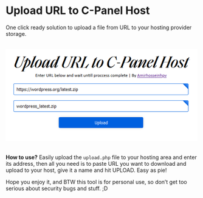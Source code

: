 Upload URL to C-Panel Host
==========================

One click ready solution to upload a file from URL to your hosting provider storage.

 
![](screenshot.png)
 

**How to use?** Easily upload the `upload.php` file to your hosting area and enter its address, then
all you need is to paste URL you want to download and upload to your host, give it a name and hit UPLOAD. Easy as pie!

Hope you enjoy it, and BTW this tool is for personal use, so don’t get too serious about security bugs and stuff. ;D
